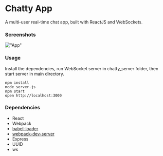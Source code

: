 Chatty App
=====================

A multi-user real-time chat app, built with ReactJS and WebSockets.

### Screenshots
!["App"](https://github.com/j-dowell/chatty/blob/master/docs/chatty_appv2.gif?raw=true)

### Usage

Install the dependencies, run WebSocket server in chatty_server folder, then start server in main directory.

```
npm install
node server.js
npm start
open http://localhost:3000
```

### Dependencies

* React
* Webpack
* [babel-loader](https://github.com/babel/babel-loader)
* [webpack-dev-server](https://github.com/webpack/webpack-dev-server)
* Express
* UUID
* ws
